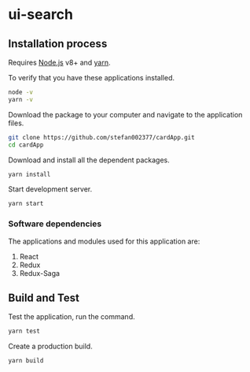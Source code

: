 # ui-search

##	Installation process

Requires [Node.js](https://nodejs.org/) v8+ and [yarn](https://yarnpkg.com/).

To verify that you have these applications installed.

```sh
node -v
yarn -v
```

Download the package to your computer and navigate to the application files.

```sh
git clone https://github.com/stefan002377/cardApp.git
cd cardApp
```

Download and install all the dependent packages.

```sh
yarn install
```

Start development server.

```sh
yarn start
```

### Software dependencies

The applications and modules used for this application are: 

1. React
2. Redux
3. Redux-Saga

## Build and Test

Test the application, run the command.

```sh
yarn test
```

Create a production build.

```sh
yarn build
```

